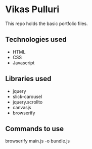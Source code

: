 
# Vikas Pulluri

This repo holds the basic portfolio files.

## Technologies used

- HTML
- CSS
- Javascript

## Libraries used

- jquery
- slick-carousel
- jquery.scrollto
- canvasjs
- browserify

## Commands to use
browserify main.js -o bundle.js